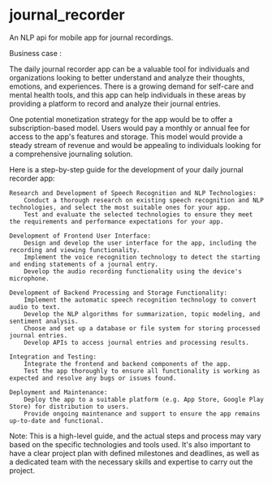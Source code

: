 # journal_recorder
An NLP api for mobile app for journal recordings.


Business case :

The daily journal recorder app can be a valuable tool for individuals and organizations looking to better understand and analyze their thoughts, emotions, and experiences. There is a growing demand for self-care and mental health tools, and this app can help individuals in these areas by providing a platform to record and analyze their journal entries.

One potential monetization strategy for the app would be to offer a subscription-based model. Users would pay a monthly or annual fee for access to the app's features and storage. This model would provide a steady stream of revenue and would be appealing to individuals looking for a comprehensive journaling solution.

Here is a step-by-step guide for the development of your daily journal recorder app:

    Research and Development of Speech Recognition and NLP Technologies:
        Conduct a thorough research on existing speech recognition and NLP technologies, and select the most suitable ones for your app.
        Test and evaluate the selected technologies to ensure they meet the requirements and performance expectations for your app.

    Development of Frontend User Interface:
        Design and develop the user interface for the app, including the recording and viewing functionality.
        Implement the voice recognition technology to detect the starting and ending statements of a journal entry.
        Develop the audio recording functionality using the device's microphone.

    Development of Backend Processing and Storage Functionality:
        Implement the automatic speech recognition technology to convert audio to text.
        Develop the NLP algorithms for summarization, topic modeling, and sentiment analysis.
        Choose and set up a database or file system for storing processed journal entries.
        Develop APIs to access journal entries and processing results.

    Integration and Testing:
        Integrate the frontend and backend components of the app.
        Test the app thoroughly to ensure all functionality is working as expected and resolve any bugs or issues found.

    Deployment and Maintenance:
        Deploy the app to a suitable platform (e.g. App Store, Google Play Store) for distribution to users.
        Provide ongoing maintenance and support to ensure the app remains up-to-date and functional.

Note: This is a high-level guide, and the actual steps and process may vary based on the specific technologies and tools used. It's also important to have a clear project plan with defined milestones and deadlines, as well as a dedicated team with the necessary skills and expertise to carry out the project.
